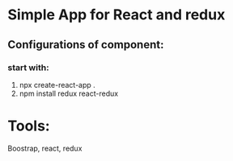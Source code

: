 # Simple App for React and redux

## Configurations of component:

### start with:

1. npx create-react-app .
2. npm install redux react-redux

# Tools:

Boostrap, react, redux
